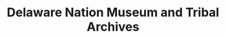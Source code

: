 ---
layout: repo
title: "Delaware Nation Museum and Tribal Archives"
id: 24669
permalink: repos/24669/
---